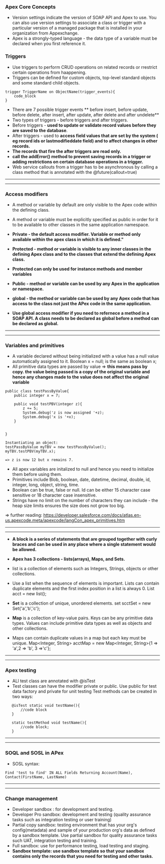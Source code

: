 ### Apex Core Concepts

* Version settings indicate the version of SOAP API and Apex to use. You can also use version settings to associate a class or trigger with a particular version of a managed package that is installed in your organization from Appexchange.
* Apex is a strongly-typed language - the data type of a variable must be declared when you first reference it.

### Triggers
* Use triggers to perform CRUD operations on related records or rrestrict certain operations from haappening.
* Triggers can be defined for custom objects, top-level standard objects and some standard child objects.
```
trigger TriggerName on ObjectName(trigger_events){
    code_block
}
```
* There are 7 possible trigger events ** before insert, before update, before delete, after insert, after update, after delete and after undelete**
* Two types of triggers - before triggers and after triggers.
* Before triggers - **used to update or validate record values before they are saved to the database**.
* After triggers - used to **access field values that are set by the system ( eg record ids or lastmodifieddate field) and to affect changes in other records.**
* **The records that fire the after triggers are read only.**
* **call the addError() method to prevent saving records in a trigger or adding restrictions on certain database operations in a trigger.**
* Web service callouts from a trigger has to be asynchronous by calling a class method that is annotated with the @future(callout=true)
***************************************************************************************************************************************
***************************************************************************************************************************************
### Access modifiers
 * A method or variable by default are only visible to the Apex code within the defining class.
 * A method or variable must be explicitly specified as public in order for it to be available to other classes in the same application namespace.
 
 * **Private - the default access modifier. Variable or method only available within the apex class in which it is defined."**
 * **Protected - method or variable is visible to any inner classes in the defining Apex class and to the classes that extend the defining Apex class.**
 * **Protected can only be used for instance methods and member variables**
 * **Public - method or variable can be used by any Apex in the application or namespace.**
 * **global - the method or variable can be used by any Apex code that has access to the class not just the APex code in the same application.**
 * **Use global access modifier if you need to refernece a method in a SOAP API. A class needs to be declared as global before a method can be declared as global.**
**************************************************************************************************************************************
**************************************************************************************************************************************
### Variables and primitives
* A variable declared without being initialized with a value has a null value automatically assigned to it. 
    Boolean x = null; is the same as boolean x;
* All primitive data types are passed by value => **this means pass by copy. the value being passed is a copy of the original variable and hence any changes made to the value does not affect the original variable**
```
public class testPassByValue{
    public integer x = 7;
    
    public void testPBV(integer z){
        z += 5;
        System.debug('z is now assigned '+z);
        System.debug('x is '+x);
    }
    

}

Instantiating an object:
testPassByValue myTBV = new testPassByValue();
myTBV.testPBV(myTBV.x);

=> z is now 12 but x remains 7.
```
* All apex variables are initalized to null and hence you need to initialize them before using them.
* Primitives include Blob, boolean, date, datetime, decimal, double, id, integer, long, object, string, time.
* Boolean can be true, false or null. Id can be either 15 character case sensitive or 18 character case insensitive.
* Strings have no limit on the number of characters they can include - the heap size limits ensures the size does not grow too big.

=> further reading: https://developer.salesforce.com/docs/atlas.en-us.apexcode.meta/apexcode/langCon_apex_primitives.htm

***************************************************************************************************************************************
***************************************************************************************************************************************
* **A block is a series of statements that are grouped together with curly braces and can be used in any place where a single statement would be allowed.**
* **Apex has 3 collections - lists(arrays), Maps, and Sets.**
* list is a collection of elements such as Integers, Strings, objects or other collections.
* Use a list when the sequence of elements is important. Lists can contain duplicate elements and the first index position in a list is always 0.
 List<account> acct = new list<account>();
 
* **Set** is a collection of unique, unordered elements. set<account> scctSet = new Set<account>{'a','b','c'};
* **Map** is a collection of key-value pairs. Keys can be any primitive data types. Values can include primitive data types as well as objects and other collections.
* Maps can contain duplicate values in a map but each key must be unique.
 Map<Integer, String> acctMap = new Map<Integer, String>{1 => 'a',2 => 'b', 3 =>'c'};
    
****************************************************************************************************************************************
****************************************************************************************************************************************
### Apex testing
* ALl test class are annotated with @isTest
* Test classes can have the modifier private or public. Use public for test data factory and private for unit testing
 Test methods can be created in two ways:
 ```
    @isTest static void testName(){
        //code block
    }
    
    static testMethod void testName(){
        //code block;
    }
 ```
 ***************************************************************************************************************************************
 ***************************************************************************************************************************************
 ### SOQL and SOSL in APex
 * SOSL syntax:
 ```
 Find 'test to find' IN ALL Fields Returning Account(Name), Contact(FirstName, LastName)
 ```
****************************************************************************************************************************************
****************************************************************************************************************************************
### Change management
* Developer sandbox : for development and testing.
* Developer Pro sandbox: development and testing (quality assurance tasks such as integration testing or user training)
* Partial copy sandbox: testing environment that has your org's config(metadata) and sample of your production org's data as defined by a sandbox template. Use partial sandbox for quality assurance tasks such UAT, integration testing and training.
* Full sandbox: use for performance testing, load testing and staging.
* **Sandbox template: use sandbox template so that your sandbox contains only the records that you need for testing and other tasks.**
